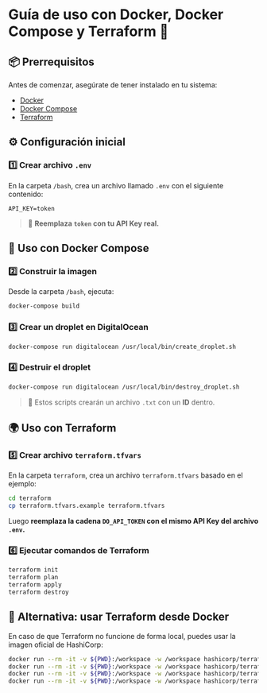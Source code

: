 # Guía de uso con Docker, Docker Compose y Terraform 🚀

## 📦 **Prerrequisitos**

Antes de comenzar, asegúrate de tener instalado en tu sistema:

* [Docker](https://docs.docker.com/get-docker/)
* [Docker Compose](https://docs.docker.com/compose/install/)
* [Terraform](https://developer.hashicorp.com/terraform/downloads)

## ⚙️ **Configuración inicial**

### 1️⃣ Crear archivo `.env`

En la carpeta `/bash`, crea un archivo llamado `.env` con el siguiente contenido:

```env
API_KEY=token
```

> 🔑 **Reemplaza `token` con tu API Key real.**

## 🐳 **Uso con Docker Compose**

### 2️⃣ Construir la imagen

Desde la carpeta `/bash`, ejecuta:

```bash
docker-compose build
```

### 3️⃣ Crear un droplet en DigitalOcean

```bash
docker-compose run digitalocean /usr/local/bin/create_droplet.sh
```

### 4️⃣ Destruir el droplet

```bash
docker-compose run digitalocean /usr/local/bin/destroy_droplet.sh
```

> 📄 Estos scripts crearán un archivo `.txt` con un **ID** dentro.

## 🌍 **Uso con Terraform**

### 5️⃣ Crear archivo `terraform.tfvars`

En la carpeta `terraform`, crea un archivo `terraform.tfvars` basado en el ejemplo:

```bash
cd terraform
cp terraform.tfvars.example terraform.tfvars
```

Luego **reemplaza la cadena `DO_API_TOKEN` con el mismo API Key del archivo `.env`.**

### 6️⃣ Ejecutar comandos de Terraform

```bash
terraform init
terraform plan
terraform apply
terraform destroy
```

## 🐳 **Alternativa: usar Terraform desde Docker**

En caso de que Terraform no funcione de forma local, puedes usar la imagen oficial de HashiCorp:

```bash
docker run --rm -it -v ${PWD}:/workspace -w /workspace hashicorp/terraform:latest init
docker run --rm -it -v ${PWD}:/workspace -w /workspace hashicorp/terraform:latest plan
docker run --rm -it -v ${PWD}:/workspace -w /workspace hashicorp/terraform:latest apply
docker run --rm -it -v ${PWD}:/workspace -w /workspace hashicorp/terraform:latest destroy
```
